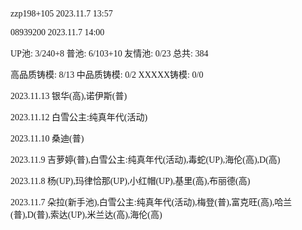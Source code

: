 <font face="Fira Code">

zzp198+105 2023.11.7 13:57

08939200 2023.11.7 14:00

UP池: 3/240+8  普池: 6/103+10  友情池: 0/23  总共: 384

高品质铸模: 8/13  中品质铸模: 0/2  XXXXX铸模: 0/0

2023.11.13 银华(高),诺伊斯(普)

2023.11.12 白雪公主:纯真年代(活动)

2023.11.10 桑迪(普)

2023.11.9 吉萝婷(普),白雪公主:纯真年代(活动),毒蛇(UP),海伦(高),D(高)

2023.11.8 杨(UP),玛律恰那(UP),小红帽(UP),基里(高),布丽德(高)

2023.11.7 朵拉(新手池),白雪公主:纯真年代(活动),梅登(普),富克旺(高),哈兰(普),D(普),索达(UP),米兰达(高),海伦(高)

</font>
